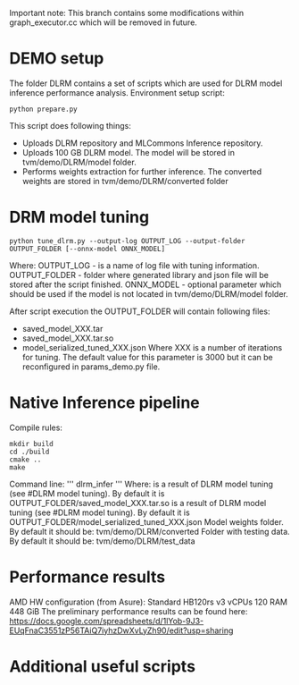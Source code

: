 Important note: This branch contains some modifications within graph_executor.cc which will be removed in future.

# DEMO setup

The folder DLRM contains a set of scripts which are used for DLRM model inference performance analysis.
Environment setup script:
```
python prepare.py
```

This script does following things:
* Uploads DLRM repository and MLCommons Inference repository.
* Uploads 100 GB DLRM model. The model will be stored in tvm/demo/DLRM/model folder.
* Performs weights extraction for further inference. The converted weights are stored in tvm/demo/DLRM/converted folder

# DRM model tuning

```
python tune_dlrm.py --output-log OUTPUT_LOG --output-folder OUTPUT_FOLDER [--onnx-model ONNX_MODEL]
```

Where:
OUTPUT_LOG - is a name of log file with tuning information.
OUTPUT_FOLDER - folder where generated library and json file will be stored  after the script finished.
ONNX_MODEL - optional parameter which should be used if the model is not located in tvm/demo/DLRM/model folder.

After script execution the OUTPUT_FOLDER will contain following files:
* saved_model_XXX.tar
* saved_model_XXX.tar.so
* model_serialized_tuned_XXX.json
Where XXX is a number of iterations for tuning. The default value for this parameter is 3000 but it can be reconfigured in params_demo.py file.

# Native Inference pipeline

Compile rules:

```
mkdir build
cd ./build
cmake ..
make
```
Command line:
'''
dlrm_infer <reference to model so> <reference to model json> <reference to weights folder> <reference to test data folder>
'''
Where:
<reference to model so> is a result  of DLRM model tuning (see #DLRM model tuning). By default it is OUTPUT_FOLDER/saved_model_XXX.tar.so
<reference to model json> is a result  of DLRM model tuning (see #DLRM model tuning). By default it is OUTPUT_FOLDER/model_serialized_tuned_XXX.json
<reference to weights folder> Model weights folder. By default it should be: tvm/demo/DLRM/converted
<reference to test data folder> Folder with testing data. By default it should be: tvm/demo/DLRM/test_data

# Performance results
AMD HW configuration (from Asure):
  Standard HB120rs v3
  vCPUs 120
  RAM 448 GiB
The preliminary performance results can be found here: https://docs.google.com/spreadsheets/d/1lYob-9J3-EUqFnaC3551zP56TAiQ7iyhzDwXvLyZh90/edit?usp=sharing

# Additional useful scripts
